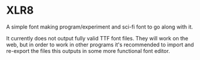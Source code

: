 # XLR8

A simple font making program/experiment and
sci-fi font to go along with it.

It currently does not output fully valid TTF font files.
They will work on the web, but in order to work in other
programs it's recommended to import and re-export the files
this outputs in some more functional font editor.